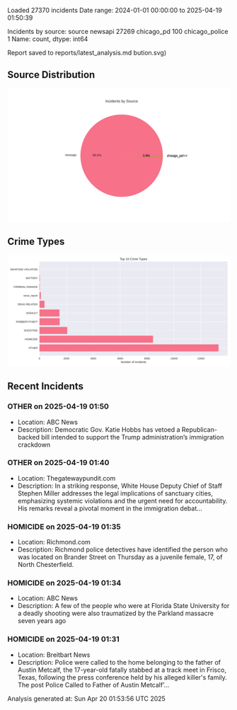 
Loaded 27370 incidents
Date range: 2024-01-01 00:00:00 to 2025-04-19 01:50:39

Incidents by source:
source
newsapi           27269
chicago_pd          100
chicago_police        1
Name: count, dtype: int64

Report saved to reports/latest_analysis.md
bution.svg)

## Source Distribution
![Source Distribution](images/source_distribution.svg)

## Crime Types
![Crime Types](images/crime_types.svg)

## Recent Incidents

### OTHER on 2025-04-19 01:50
- Location: ABC News
- Description: Democratic Gov. Katie Hobbs has vetoed a Republican-backed bill intended to support the Trump administration’s immigration crackdown


### OTHER on 2025-04-19 01:40
- Location: Thegatewaypundit.com
- Description: In a striking response, White House Deputy Chief of Staff Stephen Miller addresses the legal implications of sanctuary cities, emphasizing systemic violations and the urgent need for accountability. His remarks reveal a pivotal moment in the immigration debat…


### HOMICIDE on 2025-04-19 01:35
- Location: Richmond.com
- Description: Richmond police detectives have identified the person who was located on Brander Street on Thursday as a juvenile female, 17, of North Chesterfield.


### HOMICIDE on 2025-04-19 01:34
- Location: ABC News
- Description: A few of the people who were at Florida State University for a deadly shooting were also traumatized by the Parkland massacre seven years ago


### HOMICIDE on 2025-04-19 01:31
- Location: Breitbart News
- Description: Police were called to the home belonging to the father of Austin Metcalf, the 17-year-old fatally stabbed at a track meet in Frisco, Texas, following the press conference held by his alleged killer's family.
The post Police Called to Father of Austin Metcalf’…

Analysis generated at: Sun Apr 20 01:53:56 UTC 2025
